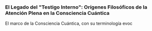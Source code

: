 ### El Legado del "Testigo Interno": Orígenes Filosóficos de la Atención Plena en la Consciencia Cuántica

El marco de la Consciencia Cuántica, con su terminología evoc